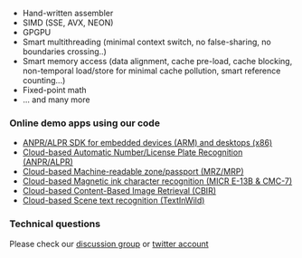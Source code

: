   - Hand-written assembler
  - SIMD (SSE, AVX, NEON)
  - GPGPU
  - Smart multithreading (minimal context switch, no false-sharing, no boundaries crossing..)
  - Smart memory access (data alignment, cache pre-load, cache blocking, non-temporal load/store for minimal cache pollution, smart reference counting...)
  - Fixed-point math
  - ... and many more 

### Online demo apps using our code ###

 - <a target="_blank" href="https://github.com/DoubangoTelecom/ultimateALPR-SDK">ANPR/ALPR SDK for embedded devices (ARM) and desktops (x86) </a>
 - <a target="_blank" href="https://doubango.org/webapps/alpr/">Cloud-based Automatic Number/License Plate Recognition (ANPR/ALPR)</a>
 - <a target="_blank" href="https://doubango.org/webapps/mrz/">Cloud-based Machine-readable zone/passport (MRZ/MRP)</a>
 - <a target="_blank" href="https://doubango.org/webapps/micr/">Cloud-based Magnetic ink character recognition (MICR E-13B & CMC-7)</a>
 - <a target="_blank" href="https://doubango.org/webapps/cbir/">Cloud-based Content-Based Image Retrieval (CBIR)</a>
 - <a target="_blank" href="https://doubango.org/webapps/ocr/">Cloud-based Scene text recognition (TextInWild)</a>
 
 ### Technical questions ###
 Please check our [discussion group](https://groups.google.com/forum/#!forum/doubango-ai) or [twitter account](https://twitter.com/doubangotelecom?lang=en)
